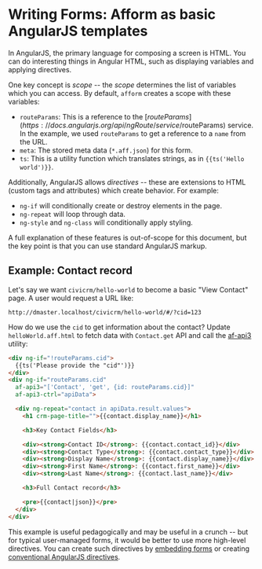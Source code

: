 # Writing Forms: Afform as basic AngularJS templates

In AngularJS, the primary language for composing a screen is HTML. You can do interesting things in Angular
HTML, such as displaying variables and applying directives.

One key concept is *scope* -- the *scope* determines the list of variables which you can access.  By default, `afform`
creates a scope with these variables:

* `routeParams`: This is a reference to the [$routeParams](https://docs.angularjs.org/api/ngRoute/service/$routeParams)
  service. In the example, we used `routeParams` to get a reference to a `name` from the URL.
* `meta`: The stored meta data (`*.aff.json`) for this form.
* `ts`: This is a utility function which translates strings, as in `{{ts('Hello world')}}`.

Additionally, AngularJS allows *directives* -- these are extensions to HTML (custom tags and attributes) which create behavior. For example:

* `ng-if` will conditionally create or destroy elements in the page.
* `ng-repeat` will loop through data.
* `ng-style` and `ng-class` will conditionally apply styling.

A full explanation of these features is out-of-scope for this document, but the key point is that you can use standard
AngularJS markup.

## Example: Contact record

Let's say we want `civicrm/hello-world` to become a basic "View Contact" page. A user
would request a URL like:

```
http://dmaster.localhost/civicrm/hello-world/#/?cid=123
```

How do we use the `cid` to get information about the contact?  Update `helloWorld.aff.html` to fetch data with
`Contact.get` API and call the [af-api3](https://github.com/totten/afform/blob/master/ang/afformCore/Api3Ctrl.md) utility:

```html
<div ng-if="!routeParams.cid">
  {{ts('Please provide the "cid"')}}
</div>
<div ng-if="routeParams.cid"
  af-api3="['Contact', 'get', {id: routeParams.cid}]"
  af-api3-ctrl="apiData">

  <div ng-repeat="contact in apiData.result.values">
    <h1 crm-page-title="">{{contact.display_name}}</h1>

    <h3>Key Contact Fields</h3>

    <div><strong>Contact ID</strong>: {{contact.contact_id}}</div>
    <div><strong>Contact Type</strong>: {{contact.contact_type}}</div>
    <div><strong>Display Name</strong>: {{contact.display_name}}</div>
    <div><strong>First Name</strong>: {{contact.first_name}}</div>
    <div><strong>Last Name</strong>: {{contact.last_name}}</div>

    <h3>Full Contact record</h3>

    <pre>{{contact|json}}</pre>
  </div>
</div>
```

This example is useful pedagogically and may be useful in a crunch -- but
for typical user-managed forms, it would be better to use more high-level
directives.  You can create such directives by [embedding forms](embed.md)
or creating [conventional AngularJS directives](angular.md).
